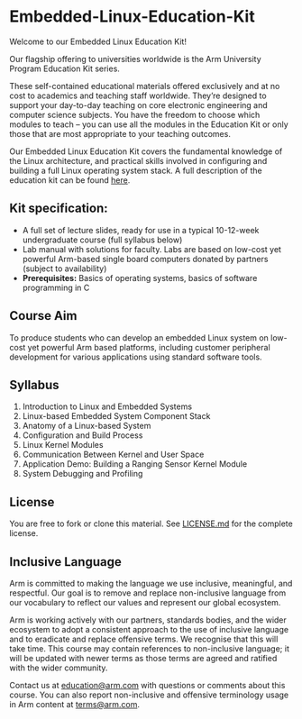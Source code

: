 
# Embedded-Linux-Education-Kit

Welcome to our Embedded Linux Education Kit!

Our flagship offering to universities worldwide is the Arm University Program Education Kit series.

These self-contained educational materials offered exclusively and at no cost to academics and teaching staff worldwide. They’re designed to support your day-to-day teaching on core electronic engineering and computer science subjects. You have the freedom to choose which modules to teach – you can use all the modules in the Education Kit or only those that are most appropriate to your teaching outcomes.

Our Embedded Linux Education Kit covers the fundamental knowledge of the Linux architecture, and practical skills involved in configuring and building a full Linux operating system stack. A full description of the education kit can be found [here](https://www.arm.com/resources/education/education-kits/embedded-linux).

## Kit specification:

* A full set of lecture slides, ready for use in a typical 10-12-week undergraduate course (full syllabus below)
* Lab manual with solutions for faculty. Labs are based on low-cost yet powerful Arm-based single board computers donated by partners (subject to availability)
* **Prerequisites:** Basics of operating systems, basics of software programming in C

## Course Aim
To produce students who can develop an embedded Linux system on low-cost yet powerful Arm based platforms, including customer peripheral development for various applications using standard software tools.

## Syllabus
1. Introduction to Linux and Embedded Systems
1. Linux-based Embedded System Component Stack
1. Anatomy of a Linux-based System
1. Configuration and Build Process
1. Linux Kernel Modules
1. Communication Between Kernel and User Space
1. Application Demo: Building a Ranging Sensor Kernel Module
1. System Debugging and Profiling

## License
You are free to fork or clone this material. See [LICENSE.md](https://github.com/arm-university/Embedded-Linux-Education-Kit/blob/main/License/LICENSE.md) for the complete license.

## Inclusive Language
Arm is committed to making the language we use inclusive, meaningful, and respectful. Our goal is to remove and replace non-inclusive language from our vocabulary to reflect our values and represent our global ecosystem.
 
Arm is working actively with our partners, standards bodies, and the wider ecosystem to adopt a consistent approach to the use of inclusive language and to eradicate and replace offensive terms. We recognise that this will take time. This course may contain references to non-inclusive language; it will be updated with newer terms as those terms are agreed and ratified with the wider community. 
 
Contact us at education@arm.com with questions or comments about this course. You can also report non-inclusive and offensive terminology usage in Arm content at terms@arm.com.
